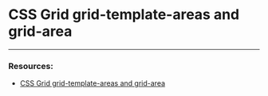 # CSS Grid grid-template-areas and grid-area

---

### Resources:

- [CSS Grid grid-template-areas and grid-area](https://blogs.crtil.com/css-grid-template-areas-userIneterface/)
